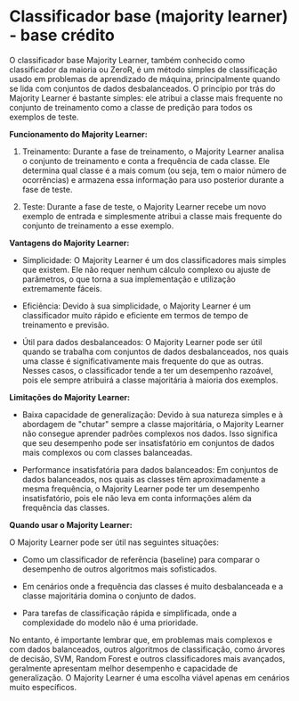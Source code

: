 # Classificador base (majority learner) - base crédito

O classificador base Majority Learner, também conhecido como classificador da maioria ou ZeroR, é um método simples de classificação usado em problemas de aprendizado de máquina, principalmente quando se lida com conjuntos de dados desbalanceados. O princípio por trás do Majority Learner é bastante simples: ele atribui a classe mais frequente no conjunto de treinamento como a classe de predição para todos os exemplos de teste.

**Funcionamento do Majority Learner:**

1. Treinamento: Durante a fase de treinamento, o Majority Learner analisa o conjunto de treinamento e conta a frequência de cada classe. Ele determina qual classe é a mais comum (ou seja, tem o maior número de ocorrências) e armazena essa informação para uso posterior durante a fase de teste.

2. Teste: Durante a fase de teste, o Majority Learner recebe um novo exemplo de entrada e simplesmente atribui a classe mais frequente do conjunto de treinamento a esse exemplo.

**Vantagens do Majority Learner:**

- Simplicidade: O Majority Learner é um dos classificadores mais simples que existem. Ele não requer nenhum cálculo complexo ou ajuste de parâmetros, o que torna a sua implementação e utilização extremamente fáceis.

- Eficiência: Devido à sua simplicidade, o Majority Learner é um classificador muito rápido e eficiente em termos de tempo de treinamento e previsão.

- Útil para dados desbalanceados: O Majority Learner pode ser útil quando se trabalha com conjuntos de dados desbalanceados, nos quais uma classe é significativamente mais frequente do que as outras. Nesses casos, o classificador tende a ter um desempenho razoável, pois ele sempre atribuirá a classe majoritária à maioria dos exemplos.

**Limitações do Majority Learner:**

- Baixa capacidade de generalização: Devido à sua natureza simples e à abordagem de "chutar" sempre a classe majoritária, o Majority Learner não consegue aprender padrões complexos nos dados. Isso significa que seu desempenho pode ser insatisfatório em conjuntos de dados mais complexos ou com classes balanceadas.

- Performance insatisfatória para dados balanceados: Em conjuntos de dados balanceados, nos quais as classes têm aproximadamente a mesma frequência, o Majority Learner pode ter um desempenho insatisfatório, pois ele não leva em conta informações além da frequência das classes.

**Quando usar o Majority Learner:**

O Majority Learner pode ser útil nas seguintes situações:

- Como um classificador de referência (baseline) para comparar o desempenho de outros algoritmos mais sofisticados.

- Em cenários onde a frequência das classes é muito desbalanceada e a classe majoritária domina o conjunto de dados.

- Para tarefas de classificação rápida e simplificada, onde a complexidade do modelo não é uma prioridade.

No entanto, é importante lembrar que, em problemas mais complexos e com dados balanceados, outros algoritmos de classificação, como árvores de decisão, SVM, Random Forest e outros classificadores mais avançados, geralmente apresentam melhor desempenho e capacidade de generalização. O Majority Learner é uma escolha viável apenas em cenários muito específicos.